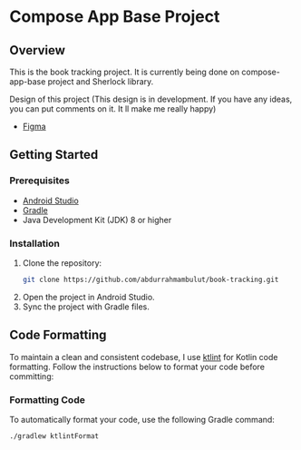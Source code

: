 
# Compose App Base Project

## Overview

This is the book tracking project. It is currently being done on compose-app-base project and Sherlock library. 

Design of this project (This design is in development. If you have any ideas, you can put comments on it. It ll make me really happy)
- [Figma](https://www.figma.com/design/YuYiLARUMnt1UaTLVBz11E/Untitled?node-id=0-1&t=oOCO0gcl4Uh5umgc-1)


## Getting Started

### Prerequisites

- [Android Studio](https://developer.android.com/studio)
- [Gradle](https://gradle.org/install/)
- Java Development Kit (JDK) 8 or higher

### Installation

1. Clone the repository:
    ```bash
    git clone https://github.com/abdurrahmambulut/book-tracking.git
    ```
2. Open the project in Android Studio.
3. Sync the project with Gradle files.

## Code Formatting

To maintain a clean and consistent codebase, I use [ktlint](https://ktlint.github.io/) for Kotlin code formatting. Follow the instructions below to format your code before committing:

### Formatting Code

To automatically format your code, use the following Gradle command:

```bash
./gradlew ktlintFormat
